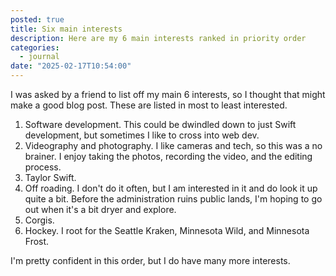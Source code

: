 ```yaml
---
posted: true
title: Six main interests
description: Here are my 6 main interests ranked in priority order
categories:
  - journal
date: "2025-02-17T10:54:00"
---
```


I was asked by a friend to list off my main 6 interests, so I thought that might make a good blog post. These are listed in most to least interested.

1. Software development. This could be dwindled down to just Swift development, but sometimes I like to cross into web dev.
2. Videography and photography. I like cameras and tech, so this was a no brainer. I enjoy taking the photos, recording the video, and the editing process.
3. Taylor Swift.
4. Off roading. I don't do it often, but I am interested in it and do look it up quite a bit. Before the administration ruins public lands, I'm hoping to go out when it's a bit dryer and explore.
5. Corgis.
6. Hockey. I root for the Seattle Kraken, Minnesota Wild, and Minnesota Frost.

I'm pretty confident in this order, but I do have many more interests.